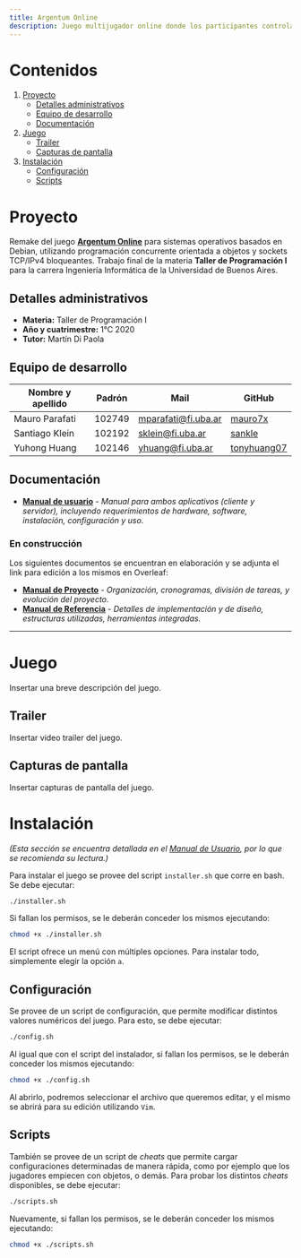 ```yaml
---
title: Argentum Online
description: Juego multijugador online donde los participantes controlan un personaje de rol en un mundo fantástico de magia y lleno de criaturas salvajes.
---
```


<!-- ##################################################################### -->

# Contenidos

1. [Proyecto](#proyecto)
    * [Detalles administrativos](#detalles)
    * [Equipo de desarrollo](#equipo)
    * [Documentación](#documentacion)
2. [Juego](#juego)
    * [Trailer](#trailer)
    * [Capturas de pantalla](#capturas)
3. [Instalación](#instalacion)
    * [Configuración](#configuración)
    * [Scripts](#scripts)

<!-- ##################################################################### -->

# Proyecto <a name="proyecto"></a>

Remake del juego [**Argentum Online**](https://github.com/ao-libre) para sistemas operativos basados en Debian, utilizando programación concurrente orientada a objetos y sockets TCP/IPv4 bloqueantes. Trabajo final de la materia **Taller de Programación I** para la carrera Ingeniería Informática de la Universidad de Buenos Aires.

## Detalles administrativos <a name="detalles"></a>
* **Materia:** Taller de Programación I
* **Año y cuatrimestre:** 1°C 2020
* **Tutor:** Martín Di Paola

## Equipo de desarrollo <a name="equipo"></a>

| Nombre y apellido | Padrón | Mail | GitHub |
|-------------------|--------|------|--------|
| Mauro Parafati | 102749 | mparafati@fi.uba.ar | [mauro7x](https://github.com/mauro7x) |
| Santiago Klein | 102192 | sklein@fi.uba.ar | [sankle](https://github.com/sankle) |
| Yuhong Huang | 102146 | yhuang@fi.uba.ar | [tonyhuang07](https://github.com/tonyhuang07) |

## Documentación <a name="documentación"></a>
* [**Manual de usuario**](Manual_de_Usuario.pdf) - *Manual para ambos aplicativos (cliente y servidor), incluyendo requerimientos de hardware, software, instalación, configuración y uso.*

### En construcción
Los siguientes documentos se encuentran en elaboración y se adjunta el link para edición a los mismos en Overleaf:
* [**Manual de Proyecto**](https://es.overleaf.com/8387857119mbhmdtbrpvnh) - *Organización, cronogramas, división de tareas, y evolución del proyecto.*
* [**Manual de Referencia**](https://es.overleaf.com/2395968991ysqtxgxxsncs) - *Detalles de implementación y de diseño, estructuras utilizadas, herramientas integradas.*

<hr>

<!-- ##################################################################### -->

# Juego <a name="juego"></a>

Insertar una breve descripción del juego.

## Trailer <a name="tailer"></a>

Insertar video trailer del juego.

## Capturas de pantalla <a name="capturas"></a>

Insertar capturas de pantalla del juego.

<!-- ##################################################################### -->

# Instalación <a name="instalacion"></a>
*(Esta sección se encuentra detallada en el [Manual de Usuario](Manual_de_Usuario.pdf), por lo que se recomienda su lectura.)*

Para instalar el juego se provee del script `installer.sh` que corre en bash. Se debe ejecutar:
```bash
./installer.sh
```

Si fallan los permisos, se le deberán conceder los mismos ejecutando:
```bash
chmod +x ./installer.sh
```

El script ofrece un menú con múltiples opciones. Para instalar todo, simplemente elegir la opción `a`.

## Configuración <a name="configuracion"></a>
Se provee de un script de configuración, que permite modificar distintos valores numéricos del juego. Para esto, se debe ejecutar:
```bash
./config.sh
```

Al igual que con el script del instalador, si fallan los permisos, se le deberán conceder los mismos ejecutando:
```bash
chmod +x ./config.sh
```

Al abrirlo, podremos seleccionar el archivo que queremos editar, y el mismo se abrirá para su edición utilizando `Vim`.

## Scripts <a name="scripts"></a>
También se provee de un script de *cheats* que permite cargar configuraciones determinadas de manera rápida, como por ejemplo que los jugadores empiecen con objetos, o demás. Para probar los distintos *cheats* disponibles, se debe ejecutar:
```bash
./scripts.sh
```

Nuevamente, si fallan los permisos, se le deberán conceder los mismos ejecutando:
```bash
chmod +x ./scripts.sh
```

<!-- ##################################################################### -->
